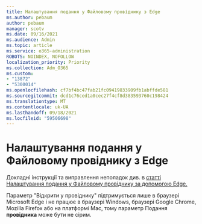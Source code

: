 ```yaml
---
title: Налаштування подання у Файловому провіднику з Edge
ms.author: pebaum
author: pebaum
manager: scotv
ms.date: 09/16/2021
ms.audience: Admin
ms.topic: article
ms.service: o365-administration
ROBOTS: NOINDEX, NOFOLLOW
localization_priority: Priority
ms.collection: Adm_O365
ms.custom:
- "13872"
- "5300014"
ms.openlocfilehash: cf7bf4bc47fab21fc09419833909fb1abffde581
ms.sourcegitcommit: dcd1c76ced1a0cec27f4cf8d383593760c198424
ms.translationtype: MT
ms.contentlocale: uk-UA
ms.lasthandoff: 09/18/2021
ms.locfileid: "59506698"
---
```

# <a name="configure-view-in-file-explorer-with-edge"></a>Налаштування подання у Файловому провіднику з Edge

Докладні інструкції та виправлення неполадок див. в [статті Налаштування подання у Файловому провіднику за допомогою Edge.](https://docs.microsoft.com/SharePoint/sharepoint-view-in-edge#configure-view-in-file-explorer-with-edge)

 Параметр "Відкрити у провіднику" підтримується лише в браузері Microsoft Edge і не працює в браузері Windows, браузері Google Chrome, Mozilla Firefox або на платформі Mac, тому параметр Подання **провідника** може бути не сірим.